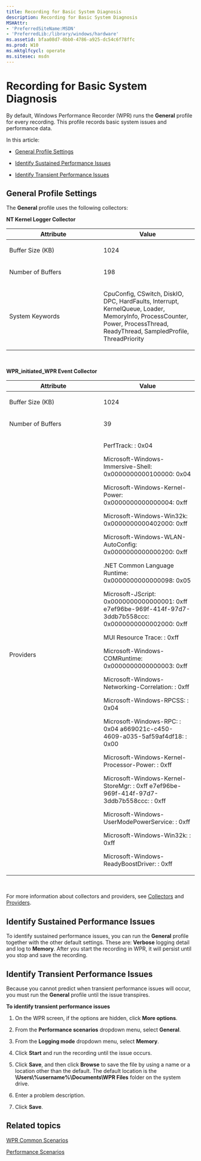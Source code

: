 ```yaml
---
title: Recording for Basic System Diagnosis
description: Recording for Basic System Diagnosis
MSHAttr:
- 'PreferredSiteName:MSDN'
- 'PreferredLib:/library/windows/hardware'
ms.assetid: bfaa08d7-0bb0-4786-a925-dc54c6f78ffc
ms.prod: W10
ms.mktglfcycl: operate
ms.sitesec: msdn
---
```


# Recording for Basic System Diagnosis


By default, Windows Performance Recorder (WPR) runs the **General** profile for every recording. This profile records basic system issues and performance data.

In this article:

-   [General Profile Settings](#generalpro)

-   [Identify Sustained Performance Issues](#sus)

-   [Identify Transient Performance Issues](#trans)

## <a href="" id="generalpro"></a>General Profile Settings


The **General** profile uses the following collectors:

**NT Kernel Logger Collector**

<table>
<colgroup>
<col width="50%" />
<col width="50%" />
</colgroup>
<thead>
<tr class="header">
<th>Attribute</th>
<th>Value</th>
</tr>
</thead>
<tbody>
<tr class="odd">
<td><p>Buffer Size (KB)</p></td>
<td><p>1024</p></td>
</tr>
<tr class="even">
<td><p>Number of Buffers</p></td>
<td><p>198</p></td>
</tr>
<tr class="odd">
<td><p>System Keywords</p></td>
<td><p>CpuConfig, CSwitch, DiskIO, DPC, HardFaults, Interrupt, KernelQueue, Loader, MemoryInfo, ProcessCounter, Power, ProcessThread, ReadyThread, SampledProfile, ThreadPriority</p></td>
</tr>
</tbody>
</table>

 

**WPR\_initiated\_WPR Event Collector**

<table>
<colgroup>
<col width="50%" />
<col width="50%" />
</colgroup>
<thead>
<tr class="header">
<th>Attribute</th>
<th>Value</th>
</tr>
</thead>
<tbody>
<tr class="odd">
<td><p>Buffer Size (KB)</p></td>
<td><p>1024</p></td>
</tr>
<tr class="even">
<td><p>Number of Buffers</p></td>
<td><p>39</p></td>
</tr>
<tr class="odd">
<td><p>Providers</p></td>
<td><p>PerfTrack: : 0x04</p>
<p>Microsoft-Windows-Immersive-Shell: 0x0000000000100000: 0x04</p>
<p>Microsoft-Windows-Kernel-Power: 0x0000000000000004: 0xff</p>
<p>Microsoft-Windows-Win32k: 0x0000000000402000: 0xff</p>
<p>Microsoft-Windows-WLAN-AutoConfig: 0x0000000000000200: 0xff</p>
<p>.NET Common Language Runtime: 0x0000000000000098: 0x05</p>
<p>Microsoft-JScript: 0x0000000000000001: 0xff e7ef96be-969f-414f-97d7-3ddb7b558ccc: 0x0000000000002000: 0xff</p>
<p>MUI Resource Trace: : 0xff</p>
<p>Microsoft-Windows-COMRuntime: 0x0000000000000003: 0xff</p>
<p>Microsoft-Windows-Networking-Correlation: : 0xff</p>
<p>Microsoft-Windows-RPCSS: : 0x04</p>
<p>Microsoft-Windows-RPC: : 0x04 a669021c-c450-4609-a035-5af59af4df18: : 0x00</p>
<p>Microsoft-Windows-Kernel-Processor-Power: : 0xff</p>
<p>Microsoft-Windows-Kernel-StoreMgr: : 0xff e7ef96be-969f-414f-97d7-3ddb7b558ccc: : 0xff</p>
<p>Microsoft-Windows-UserModePowerService: : 0xff</p>
<p>Microsoft-Windows-Win32k: : 0xff</p>
<p>Microsoft-Windows-ReadyBoostDriver: : 0xff</p></td>
</tr>
</tbody>
</table>

 

For more information about collectors and providers, see [Collectors](collectors.md) and [Providers](providers.md).

## <a href="" id="sus"></a>Identify Sustained Performance Issues


To identify sustained performance issues, you can run the **General** profile together with the other default settings. These are: **Verbose** logging detail and log to **Memory**. After you start the recording in WPR, it will persist until you stop and save the recording.

## <a href="" id="trans"></a>Identify Transient Performance Issues


Because you cannot predict when transient performance issues will occur, you must run the **General** profile until the issue transpires.

**To identify transient performance issues**

1.  On the WPR screen, if the options are hidden, click **More options**.

2.  From the **Performance scenarios** dropdown menu, select **General**.

3.  From the **Logging mode** dropdown menu, select **Memory**.

4.  Click **Start** and run the recording until the issue occurs.

5.  Click **Save**, and then click **Browse** to save the file by using a name or a location other than the default. The default location is the **\\Users\\%username%\\Documents\\WPR Files** folder on the system drive.

6.  Enter a problem description.

7.  Click **Save**.

## Related topics


[WPR Common Scenarios](windows-performance-recorder-common-scenarios.md)

[Performance Scenarios](performance-scenarios.md)

 

 







